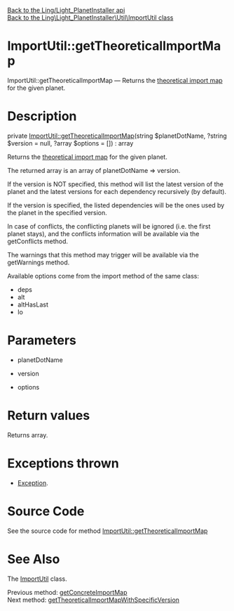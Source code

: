 [Back to the Ling/Light_PlanetInstaller api](https://github.com/lingtalfi/Light_PlanetInstaller/blob/master/doc/api/Ling/Light_PlanetInstaller.md)<br>
[Back to the Ling\Light_PlanetInstaller\Util\ImportUtil class](https://github.com/lingtalfi/Light_PlanetInstaller/blob/master/doc/api/Ling/Light_PlanetInstaller/Util/ImportUtil.md)


ImportUtil::getTheoreticalImportMap
================



ImportUtil::getTheoreticalImportMap — Returns the [theoretical import map](https://github.com/lingtalfi/Light_PlanetInstaller/blob/master/doc/pages/conception-notes.md#import-map) for the given planet.




Description
================


private [ImportUtil::getTheoreticalImportMap](https://github.com/lingtalfi/Light_PlanetInstaller/blob/master/doc/api/Ling/Light_PlanetInstaller/Util/ImportUtil/getTheoreticalImportMap.md)(string $planetDotName, ?string $version = null, ?array $options = []) : array




Returns the [theoretical import map](https://github.com/lingtalfi/Light_PlanetInstaller/blob/master/doc/pages/conception-notes.md#import-map) for the given planet.

The returned array is an array of planetDotName => version.

If the version is NOT specified, this method will list the latest version of the planet and the latest versions for each
dependency recursively (by default).

If the version is specified, the listed dependencies will be the ones used by the planet in the specified version.

In case of conflicts, the conflicting planets will be ignored (i.e. the first planet stays), and the conflicts information
will be available via the getConflicts method.


The warnings that this method may trigger will be available via the getWarnings method.


Available options come from the import method of the same class:
- deps
- alt
- altHasLast
- lo




Parameters
================


- planetDotName

    

- version

    

- options

    


Return values
================

Returns array.


Exceptions thrown
================

- [Exception](http://php.net/manual/en/class.exception.php).&nbsp;







Source Code
===========
See the source code for method [ImportUtil::getTheoreticalImportMap](https://github.com/lingtalfi/Light_PlanetInstaller/blob/master/Util/ImportUtil.php#L1224-L1273)


See Also
================

The [ImportUtil](https://github.com/lingtalfi/Light_PlanetInstaller/blob/master/doc/api/Ling/Light_PlanetInstaller/Util/ImportUtil.md) class.

Previous method: [getConcreteImportMap](https://github.com/lingtalfi/Light_PlanetInstaller/blob/master/doc/api/Ling/Light_PlanetInstaller/Util/ImportUtil/getConcreteImportMap.md)<br>Next method: [getTheoreticalImportMapWithSpecificVersion](https://github.com/lingtalfi/Light_PlanetInstaller/blob/master/doc/api/Ling/Light_PlanetInstaller/Util/ImportUtil/getTheoreticalImportMapWithSpecificVersion.md)<br>

